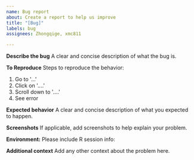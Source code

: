 ```yaml
---
name: Bug report
about: Create a report to help us improve
title: "[Bug]"
labels: bug
assignees: Zhongqige, xmc811

---
```


**Describe the bug**
A clear and concise description of what the bug is.

**To Reproduce**
Steps to reproduce the behavior:
1. Go to '...'
2. Click on '....'
3. Scroll down to '....'
4. See error

**Expected behavior**
A clear and concise description of what you expected to happen.

**Screenshots**
If applicable, add screenshots to help explain your problem.

**Environment:**
Please include R session info:

**Additional context**
Add any other context about the problem here.

